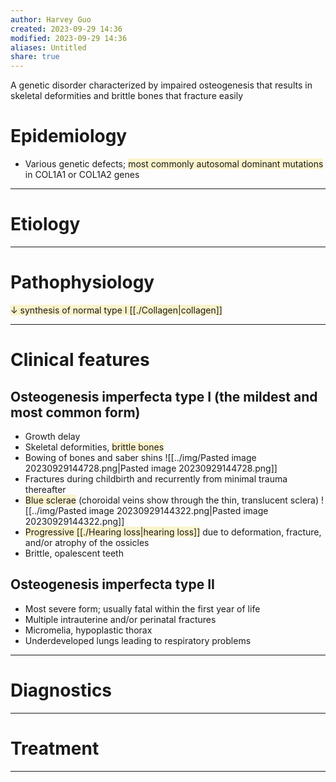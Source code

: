 ```yaml
---
author: Harvey Guo
created: 2023-09-29 14:36
modified: 2023-09-29 14:36
aliases: Untitled
share: true
---
```

A genetic disorder characterized by impaired osteogenesis that results in skeletal deformities and brittle bones that fracture easily
# Epidemiology
- Various genetic defects; <span style="background:rgba(240, 200, 0, 0.2)">most commonly autosomal dominant mutations</span> in COL1A1 or COL1A2 genes

---
# Etiology


---
# Pathophysiology
<span style="background:rgba(240, 200, 0, 0.2)">↓ synthesis of normal type I [[./Collagen|collagen]]</span>

---
# Clinical features
## Osteogenesis imperfecta type I (the mildest and most common form)
- Growth delay
- Skeletal deformities, <span style="background:rgba(240, 200, 0, 0.2)">brittle bones</span>
- Bowing of bones and saber shins ![[../img/Pasted image 20230929144728.png|Pasted image 20230929144728.png]]
- Fractures during childbirth  and recurrently from minimal trauma thereafter
- <span style="background:rgba(240, 200, 0, 0.2)">Blue sclerae</span> (choroidal veins show through the thin, translucent sclera) ![[../img/Pasted image 20230929144322.png|Pasted image 20230929144322.png]]
- <span style="background:rgba(240, 200, 0, 0.2)">Progressive [[./Hearing loss|hearing loss]]</span> due to deformation, fracture, and/or atrophy of the ossicles
- Brittle, opalescent teeth
## Osteogenesis imperfecta type II
- Most severe form; usually fatal within the first year of life
- Multiple intrauterine and/or perinatal fractures
- Micromelia, hypoplastic thorax
- Underdeveloped lungs leading to respiratory problems

---
# Diagnostics


---
# Treatment


---
